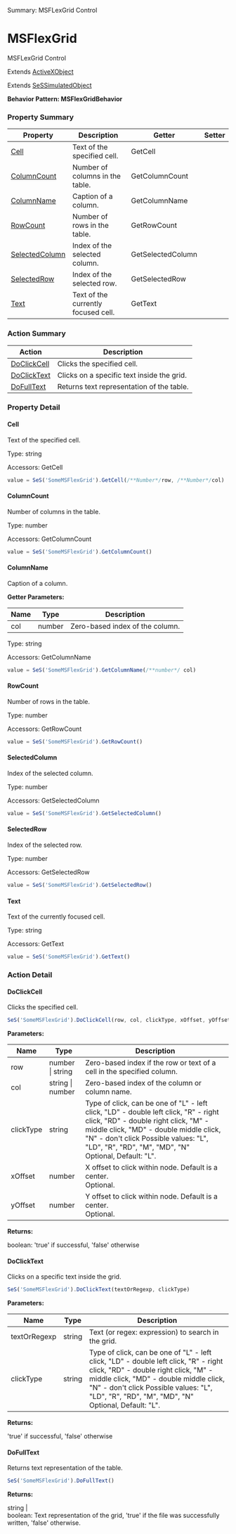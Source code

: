 Summary: MSFLexGrid Control

# MSFlexGrid

MSFLexGrid Control
 
Extends [ActiveXObject](ActiveXObject.md)

Extends [SeSSimulatedObject](SeSSimulatedObject.md)





**Behavior Pattern: MSFlexGridBehavior**


<!-- ============================== property summary ========================== -->



### Property Summary
| **Property** | **Description** | **Getter** | **Setter** |
| ------------ | --------------- | ---------- | ---------- |
| [Cell](#cell) | Text of the specified cell. | GetCell |  |
| [ColumnCount](#columncount) | Number of columns in the table. | GetColumnCount |  |
| [ColumnName](#columnname) | Caption of a column. | GetColumnName |  |
| [RowCount](#rowcount) | Number of rows in the table. | GetRowCount |  |
| [SelectedColumn](#selectedcolumn) | Index of the selected column. | GetSelectedColumn |  |
| [SelectedRow](#selectedrow) | Index of the selected row. | GetSelectedRow |  |
| [Text](#text) | Text of the currently focused cell. | GetText |  |



<!-- ============================== action summary ========================== -->



### Action Summary
|  **Action** | **Description** | 
| ----------- | --------------- |
|  [DoClickCell](#doclickcell) | Clicks the specified cell. |
|  [DoClickText](#doclicktext) | Clicks on a specific text inside the grid. |
|  [DoFullText](#dofulltext) | Returns text representation of the table. |



<!-- ============================== property detail ========================== -->

### Property Detail

<a name="Cell"></a>
#### Cell

Text of the specified cell.



Type: string


Accessors: GetCell

```javascript
value = SeS('SomeMSFlexGrid').GetCell(/**Number*/row, /**Number*/col)
```


<a name="ColumnCount"></a>
#### ColumnCount

Number of columns in the table.



Type: number


Accessors: GetColumnCount

```javascript
value = SeS('SomeMSFlexGrid').GetColumnCount()
```


<a name="ColumnName"></a>
#### ColumnName

Caption of a column.

**Getter Parameters:**

| **Name** | **Type** | **Description** |
| -------- | -------- | --------------- |  
| col | number | Zero-based index of the column. |




Type: string


Accessors: GetColumnName

```javascript
value = SeS('SomeMSFlexGrid').GetColumnName(/**number*/ col)
```


<a name="RowCount"></a>
#### RowCount

Number of rows in the table.



Type: number


Accessors: GetRowCount

```javascript
value = SeS('SomeMSFlexGrid').GetRowCount()
```


<a name="SelectedColumn"></a>
#### SelectedColumn

Index of the selected column.



Type: number


Accessors: GetSelectedColumn

```javascript
value = SeS('SomeMSFlexGrid').GetSelectedColumn()
```


<a name="SelectedRow"></a>
#### SelectedRow

Index of the selected row.



Type: number


Accessors: GetSelectedRow

```javascript
value = SeS('SomeMSFlexGrid').GetSelectedRow()
```


<a name="Text"></a>
#### Text

Text of the currently focused cell.



Type: string


Accessors: GetText

```javascript
value = SeS('SomeMSFlexGrid').GetText()
```




<!-- ============================== action detail ========================== -->

### Action Detail

<a name="DoClickCell"></a>    
#### DoClickCell

Clicks the specified cell.

```javascript
SeS('SomeMSFlexGrid').DoClickCell(row, col, clickType, xOffset, yOffset)
```


**Parameters:**

|  **Name** | **Type** | **Description** |
| ---------- | -------- | --------------- |
| row | number \| string |  Zero-based index if the row or text of a cell in the specified column. |
| col | string \| number |  Zero-based index of the column or column name. |
| clickType | string |  Type of click, can be one of "L" - left click, "LD" - double left click, "R" - right click, "RD" - double right click, "M" - middle click, "MD" - double middle click, "N" - don't click Possible values: "L", "LD", "R", "RD", "M", "MD", "N"<br>Optional, Default: "L". |
| xOffset | number |  X offset to click within node. Default is a center.<br>Optional. |
| yOffset | number |  Y offset to click within node. Default is a center.<br>Optional. |




**Returns:**

boolean: 'true' if successful, 'false' otherwise



<a name="see.also.msflexgrid.doclickcell"></a>

<a name="DoClickText"></a>    
#### DoClickText

Clicks on a specific text inside the grid.

```javascript
SeS('SomeMSFlexGrid').DoClickText(textOrRegexp, clickType)
```


**Parameters:**

|  **Name** | **Type** | **Description** |
| ---------- | -------- | --------------- |
| textOrRegexp | string |  Text (or regex: expression) to search in the grid. |
| clickType | string |  Type of click, can be one of "L" - left click, "LD" - double left click, "R" - right click, "RD" - double right click, "M" - middle click, "MD" - double middle click, "N" - don't click Possible values: "L", "LD", "R", "RD", "M", "MD", "N"<br>Optional, Default: "L". |




**Returns:**

'true' if successful, 'false' otherwise



<a name="see.also.msflexgrid.doclicktext"></a>

<a name="DoFullText"></a>    
#### DoFullText

Returns text representation of the table.

```javascript
SeS('SomeMSFlexGrid').DoFullText()
```




**Returns:**

string | <br>boolean: Text representation of the grid, 'true' if the file was successfully written, 'false' otherwise.



<a name="see.also.msflexgrid.dofulltext"></a>

  

